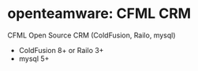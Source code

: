 openteamware: CFML CRM
============

CFML Open Source CRM (ColdFusion, Railo, mysql)


- ColdFusion 8+ or Railo 3+
- mysql 5+